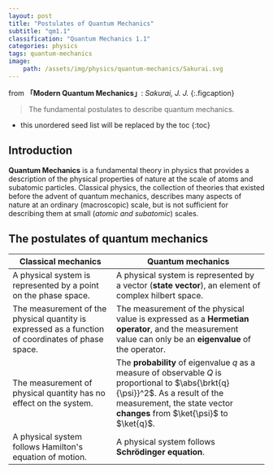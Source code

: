 ```yaml
---
layout: post
title: "Postulates of Quantum Mechanics"
subtitle: "qm1.1"
classification: "Quantum Mechanics 1.1"
categories: physics
tags: quantum-mechanics
image:
    path: /assets/img/physics/quantum-mechanics/Sakurai.svg
---
```


from **「Modern Quantum Mechanics」**: _Sakurai, J. J._
{:.figcaption}

> The fundamental postulates to describe quantum mechanics.

<!--more-->
* this unordered seed list will be replaced by the toc
{:toc}

## Introduction

**Quantum Mechanics** is a fundamental theory in physics that provides a description of the physical properties
of nature at the scale of atoms and subatomic particles.
Classical physics, the collection of theories that existed before the advent of quantum mechanics,
describes many aspects of nature at an ordinary (macroscopic) scale,
but is not sufficient for describing them at small (_atomic and subatomic_) scales.

## The postulates of quantum mechanics

| Classical mechanics                                                                                | Quantum mechanics                                                                                                                                                                                              |
|----------------------------------------------------------------------------------------------------|----------------------------------------------------------------------------------------------------------------------------------------------------------------------------------------------------------------|
| A physical system is represented by a point on the phase space.                                    | A physical system is represented by a vector (**state vector**), an element of complex hilbert space.                                                                                                          |
| The measurement of the physical quantity is expressed as a function of coordinates of phase space. | The measurement of the physical value is expressed as a **Hermetian operator**, and the measurement value can only be an **eigenvalue** of the operator.                                                       |
| The measurement of physical quantity has no effect on the system.                                  | The **probability** of eigenvalue $q$ as a measure of observable $Q$ is proportional to $\abs{\brkt{q}{\psi}}^2$. As a result of the measurement, the state vector **changes** from $\ket{\psi}$ to $\ket{q}$. |
| A physical system follows Hamilton's equation of motion.                                           | A physical system follows **Schrödinger equation**.                                                                                                                                                            |